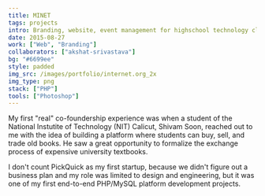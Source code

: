 ```yaml
---
title: MINET
tags: projects
intro: Branding, website, event management for highschool technology club and annual festival.
date: 2015-08-27
work: ["Web", "Branding"]
collaborators: ["akshat-srivastava"]
bg: "#6699ee"
style: padded
img_src: /images/portfolio/internet.org_2x
img_type: png
stack: ["PHP"]
tools: ["Photoshop"]
---
```


My first "real" co-foundership experience was when a student of the National Instutite of Technology (NIT) Calicut, Shivam Soon, reached out to me with the idea of building a platform where students can buy, sell, and trade old books. He saw a great opportunity to formalize the exchange process of expensive university textbooks.

I don't count PickQuick as my first startup, because we didn't figure out a business plan and my role was limited to design and engineering, but it was one of my first end-to-end PHP/MySQL platform development projects.

<div class="two-images">
  <div><img alt="" src="/images/projects/internetorg/1.jpg"></div>
  <div><img alt="" src="/images/projects/internetorg/2.jpg"></div>
</div>
